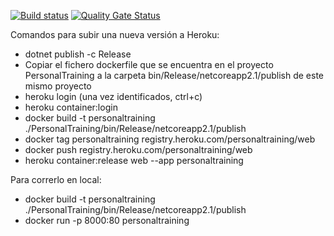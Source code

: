 [![Build status](https://dev.azure.com/frankamente/PersonalTraining/_apis/build/status/PersonalTraining-ASP.NET-CI%20(1))](https://dev.azure.com/frankamente/PersonalTraining/_build/latest?definitionId=3)  [![Quality Gate Status](https://sonarcloud.io/api/project_badges/measure?project=PersonalTraining&metric=alert_status)](https://sonarcloud.io/dashboard?id=PersonalTraining)

Comandos para subir una nueva versión a Heroku:
* dotnet publish -c Release
* Copiar el fichero dockerfile que se encuentra en el proyecto PersonalTraining a la carpeta bin/Release/netcoreapp2.1/publish de este mismo proyecto
* heroku login (una vez identificados, ctrl+c)
* heroku container:login
* docker build -t personaltraining ./PersonalTraining/bin/Release/netcoreapp2.1/publish
* docker tag personaltraining registry.heroku.com/personaltraining/web
* docker push registry.heroku.com/personaltraining/web
* heroku container:release web --app personaltraining

Para correrlo en local:
* docker build -t personaltraining ./PersonalTraining/bin/Release/netcoreapp2.1/publish
* docker run -p 8000:80 personaltraining